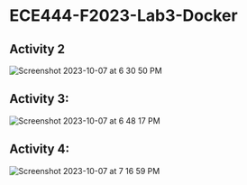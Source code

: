 # ECE444-F2023-Lab3-Docker

## Activity 2
![Screenshot 2023-10-07 at 6 30 50 PM](https://github.com/zhast/ECE444-F2023-Lab1-Flask/assets/20625321/32f0eaac-5464-4aab-905b-3bad2afb17d0)

## Activity 3: 
![Screenshot 2023-10-07 at 6 48 17 PM](https://github.com/zhast/ECE444-F2023-Lab1-Flask/assets/20625321/3def589e-e83c-4816-ba47-a2906b56f0fd)

## Activity 4:
![Screenshot 2023-10-07 at 7 16 59 PM](https://github.com/zhast/ECE444-F2023-Lab1-Flask/assets/20625321/c3d88f6f-7ffe-4938-b7fe-d986299026e7)
